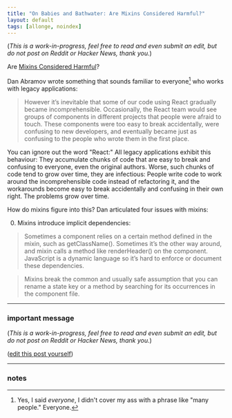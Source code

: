 ```yaml
---
title: "On Babies and Bathwater: Are Mixins Considered Harmful?"
layout: default
tags: [allonge, noindex]
---
```


(*This is a work-in-progress, feel free to read and even submit an edit, but do not post on Reddit or Hacker News, thank you.*)

Are [Mixins Considered Harmful](https://facebook.github.io/react/blog/2016/07/13/mixins-considered-harmful.html)?

Dan Abramov wrote something that sounds familiar to everyone[^everyone] who works with legacy applications:

[^everyone]: Yes, I said _everyone_, I didn't cover my ass with a phrase like "many people." Everyone.

> However it’s inevitable that some of our code using React gradually became incomprehensible. Occasionally, the React team would see groups of components in different projects that people were afraid to touch. These components were too easy to break accidentally, were confusing to new developers, and eventually became just as confusing to the people who wrote them in the first place.

You can ignore out the word "React:" All legacy applications exhibit this behaviour: They accumulate chunks of code that are easy to break and confusing to everyone, even the original authors. Worse, such chunks of code tend to grow over time, they are infectious: People write code to work around the incomprehensible code instead of refactoring it, and the workarounds become easy to break accidentally and confusing in their own right. The problems grow over time.

How do mixins figure into this? Dan articulated four issues with mixins:

0. Mixins introduce implicit dependencies:

  > Sometimes a component relies on a certain method defined in the mixin, such as getClassName(). Sometimes it’s the other way around, and mixin calls a method like renderHeader() on the component. JavaScript is a dynamic language so it’s hard to enforce or document these dependencies.

  > Mixins break the common and usually safe assumption that you can rename a state key or a method by searching for its occurrences in the component file.

---

### important message

(*This is a work-in-progress, feel free to read and even submit an edit, but do not post on Reddit or Hacker News, thank you.*)

([edit this post yourself](https://github.com/raganwald/raganwald.github.com/edit/master/_posts/2016-05-07-javascript-generators-for-people-who-dont-give-a-shit-about-getting-stuff-done.md))

---

### notes
